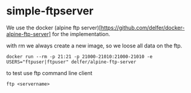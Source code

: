 # simple-ftpserver

We use the docker (alpine ftp server)[https://github.com/delfer/docker-alpine-ftp-server] for the implementation.

with rm we always create a new image, so we loose all data on the ftp.

	docker run --rm -p 21:21 -p 21000-21010:21000-21010 -e USERS="ftpuser|ftpuser" delfer/alpine-ftp-server

to test use ftp command line client

	ftp <servername> 
